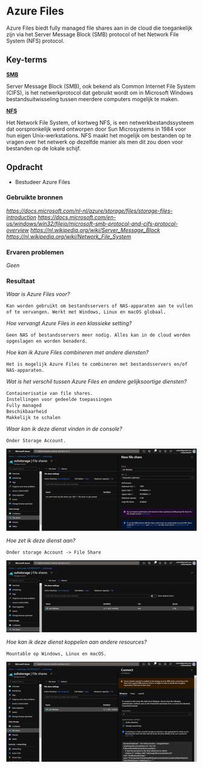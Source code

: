 # **Azure Files**

Azure Files biedt fully managed file shares aan in de cloud die toegankelijk zijn via het Server Message Block (SMB) protocol of het Network File System (NFS) protocol.

## **Key-terms**

[**SMB**](https://nl.wikipedia.org/wiki/Server_Message_Block)

Server Message Block (SMB), ook bekend als Common Internet File System (CIFS), is het netwerkprotocol dat gebruikt wordt om in Microsoft Windows bestandsuitwisseling tussen meerdere computers mogelijk te maken.

[**NFS**](https://nl.wikipedia.org/wiki/Network_File_System)

Het Network File System, of kortweg NFS, is een netwerkbestandssysteem dat oorspronkelijk werd ontworpen door Sun Microsystems in 1984 voor hun eigen Unix-werkstations. NFS maakt het mogelijk om bestanden op te vragen over het netwerk op dezelfde manier als men dit zou doen voor bestanden op de lokale schijf.

## **Opdracht**

- Bestudeer Azure Files

### **Gebruikte bronnen**

*<https://docs.microsoft.com/nl-nl/azure/storage/files/storage-files-introduction>*
*<https://docs.microsoft.com/en-us/windows/win32/fileio/microsoft-smb-protocol-and-cifs-protocol-overview>*
*<https://nl.wikipedia.org/wiki/Server_Message_Block>*
*<https://nl.wikipedia.org/wiki/Network_File_System>*

### **Ervaren problemen**

*Geen*

### **Resultaat**

*Waar is Azure Files voor?*

    Kan worden gebruikt om bestandsservers of NAS-apparaten aan te vullen of te vervangen. Werkt met Windows, Linux en macOS globaal. 

*Hoe vervangt Azure Files in een klassieke setting?*

    Geen NAS of bestandsservers meer nodig. Alles kan in de cloud worden opgeslagen en worden benaderd.

*Hoe kan ik Azure Files combineren met andere diensten?*

    Het is mogelijk Azure Files te combineren met bestandsservers en/of NAS-apparaten.    

*Wat is het verschil tussen Azure Files en andere gelijksoortige diensten?*

    Containerisatie van file shares. 
    Instellingen voor gedeelde toepassingen
    Fully managed
    Beschikbaarheid
    Makkelijk te schalen

*Waar kan ik deze dienst vinden in de console?*

    Onder Storage Account.
![image](../00_includes/CF01/CF4-01.png)     

*Hoe zet ik deze dienst aan?*

    Onder storage Account -> File Share

![image](../00_includes/CF01/CF4-02.png)

*Hoe kan ik deze dienst koppelen aan andere resources?*

    Mountable op Windows, Linux en macOS.

![image](../00_includes/CF01/CF4-03.png)